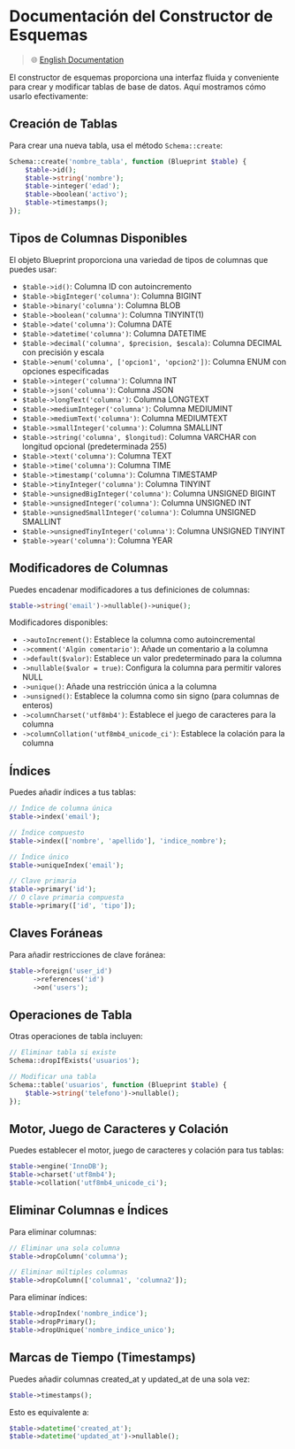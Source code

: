 # Documentación del Constructor de Esquemas

> 🌐 [English Documentation](../en/migrations-schema-builder.md)

El constructor de esquemas proporciona una interfaz fluida y conveniente para crear y modificar tablas de base de datos. Aquí mostramos cómo usarlo efectivamente:

## Creación de Tablas

Para crear una nueva tabla, usa el método `Schema::create`:

```php
Schema::create('nombre_tabla', function (Blueprint $table) {
    $table->id();
    $table->string('nombre');
    $table->integer('edad');
    $table->boolean('activo');
    $table->timestamps();
});
```

## Tipos de Columnas Disponibles

El objeto Blueprint proporciona una variedad de tipos de columnas que puedes usar:

- `$table->id()`: Columna ID con autoincremento
- `$table->bigInteger('columna')`: Columna BIGINT
- `$table->binary('columna')`: Columna BLOB
- `$table->boolean('columna')`: Columna TINYINT(1)
- `$table->date('columna')`: Columna DATE
- `$table->datetime('columna')`: Columna DATETIME
- `$table->decimal('columna', $precision, $escala)`: Columna DECIMAL con precisión y escala
- `$table->enum('columna', ['opcion1', 'opcion2'])`: Columna ENUM con opciones especificadas
- `$table->integer('columna')`: Columna INT
- `$table->json('columna')`: Columna JSON
- `$table->longText('columna')`: Columna LONGTEXT
- `$table->mediumInteger('columna')`: Columna MEDIUMINT
- `$table->mediumText('columna')`: Columna MEDIUMTEXT
- `$table->smallInteger('columna')`: Columna SMALLINT
- `$table->string('columna', $longitud)`: Columna VARCHAR con longitud opcional (predeterminada 255)
- `$table->text('columna')`: Columna TEXT
- `$table->time('columna')`: Columna TIME
- `$table->timestamp('columna')`: Columna TIMESTAMP
- `$table->tinyInteger('columna')`: Columna TINYINT
- `$table->unsignedBigInteger('columna')`: Columna UNSIGNED BIGINT
- `$table->unsignedInteger('columna')`: Columna UNSIGNED INT
- `$table->unsignedSmallInteger('columna')`: Columna UNSIGNED SMALLINT
- `$table->unsignedTinyInteger('columna')`: Columna UNSIGNED TINYINT
- `$table->year('columna')`: Columna YEAR

## Modificadores de Columnas

Puedes encadenar modificadores a tus definiciones de columnas:

```php
$table->string('email')->nullable()->unique();
```

Modificadores disponibles:

- `->autoIncrement()`: Establece la columna como autoincremental
- `->comment('Algún comentario')`: Añade un comentario a la columna
- `->default($valor)`: Establece un valor predeterminado para la columna
- `->nullable($valor = true)`: Configura la columna para permitir valores NULL
- `->unique()`: Añade una restricción única a la columna
- `->unsigned()`: Establece la columna como sin signo (para columnas de enteros)
- `->columnCharset('utf8mb4')`: Establece el juego de caracteres para la columna
- `->columnCollation('utf8mb4_unicode_ci')`: Establece la colación para la columna

## Índices

Puedes añadir índices a tus tablas:

```php
// Índice de columna única
$table->index('email');

// Índice compuesto
$table->index(['nombre', 'apellido'], 'indice_nombre');

// Índice único
$table->uniqueIndex('email');

// Clave primaria
$table->primary('id');
// O clave primaria compuesta
$table->primary(['id', 'tipo']);
```

## Claves Foráneas

Para añadir restricciones de clave foránea:

```php
$table->foreign('user_id')
      ->references('id')
      ->on('users');
```

## Operaciones de Tabla

Otras operaciones de tabla incluyen:

```php
// Eliminar tabla si existe
Schema::dropIfExists('usuarios');

// Modificar una tabla
Schema::table('usuarios', function (Blueprint $table) {
    $table->string('telefono')->nullable();
});
```

## Motor, Juego de Caracteres y Colación

Puedes establecer el motor, juego de caracteres y colación para tus tablas:

```php
$table->engine('InnoDB');
$table->charset('utf8mb4');
$table->collation('utf8mb4_unicode_ci');
```

## Eliminar Columnas e Índices

Para eliminar columnas:

```php
// Eliminar una sola columna
$table->dropColumn('columna');

// Eliminar múltiples columnas
$table->dropColumn(['columna1', 'columna2']);
```

Para eliminar índices:

```php
$table->dropIndex('nombre_indice');
$table->dropPrimary();
$table->dropUnique('nombre_indice_unico');
```

## Marcas de Tiempo (Timestamps)

Puedes añadir columnas created_at y updated_at de una sola vez:

```php
$table->timestamps();
```

Esto es equivalente a:

```php
$table->datetime('created_at');
$table->datetime('updated_at')->nullable();
```
